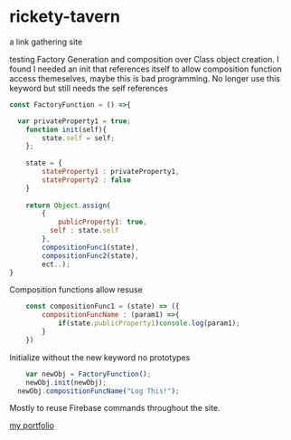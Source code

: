 # rickety-tavern

a link gathering site

testing Factory Generation and composition over Class object creation.
I found I needed an init that references itself to allow composition function access themeselves, maybe this is bad programming. No longer use this keyword but still needs
the self references
```javascript
const FactoryFunction = () =>{

  var privateProperty1 = true;
	function init(self){
		state.self = self;
	}; 
	
	state = {
		stateProperty1 : privateProperty1,
		stateProperty2 : false
	}	
	
	return Object.assign(
		{
			publicProperty1: true,
		  self : state.self		
		},
		compositionFunc1(state),
		compositionFunc2(state),
		ect..);
}
```
Composition functions allow resuse 
```javascript
	const compositionFunc1 = (state) => ({
		compositionFuncName : (param1) =>{
			if(state.publicProperty1)console.log(param1);
		}
	})
```
Initialize without the new keyword no prototypes
```javascript
	var newObj = FactoryFunction();
	newObj.init(newObj);
  newObj.compositionFuncName("Log This!");
```
Mostly to reuse Firebase commands throughout the site.


[my portfolio](nealcloud.com)